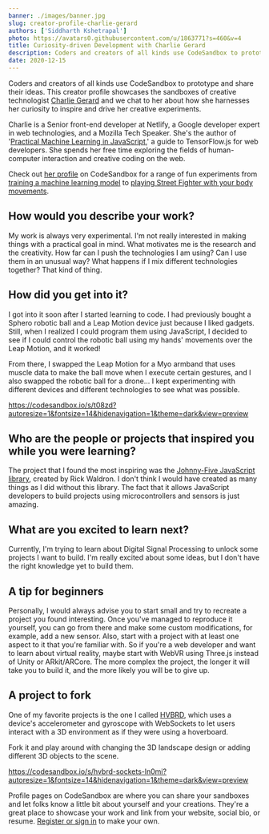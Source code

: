 ```yaml
---
banner: ./images/banner.jpg
slug: creator-profile-charlie-gerard
authors: ['Siddharth Kshetrapal']
photo: https://avatars0.githubusercontent.com/u/1863771?s=460&v=4
title: Curiosity-driven Development with Charlie Gerard
description: Coders and creators of all kinds use CodeSandbox to prototype and share their ideas. This creator profile showcases the sandboxes of creative technologist Charlie Gerard and we chat to her about how she harnesses her curiosity to inspire and drive her creative experiments.
date: 2020-12-15
---
```


Coders and creators of all kinds use CodeSandbox to prototype and share their ideas. This creator profile showcases the sandboxes of creative technologist [Charlie Gerard](https://codesandbox.io/u/charliegerard) and we chat to her about how she harnesses her curiosity to inspire and drive her creative experiments.

Charlie is a Senior front-end developer at Netlify, a Google developer expert in web technologies, and a Mozilla Tech Speaker. She's the author of '[Practical Machine Learning in JavaScript](https://www.apress.com/gp/book/9781484264171),' a guide to TensorFlow.js for web developers. She spends her free time exploring the fields of human-computer interaction and creative coding on the web.

Check out [her profile](https://codesandbox.io/u/charliegerard) on CodeSandbox for a range of fun experiments from [training a machine learning model](https://codesandbox.io/s/ktncm) to [playing Street Fighter with your body movements](https://codesandbox.io/s/sf-ml-t08zd).

## How would you describe your work?
My work is always very experimental. I'm not really interested in making things with a practical goal in mind. What motivates me is the research and the creativity. How far can I push the technologies I am using? Can I use them in an unusual way? What happens if I mix different technologies together? That kind of thing.

## How did you get into it?
I got into it soon after I started learning to code. I had previously bought a Sphero robotic ball and a Leap Motion device just because I liked gadgets. Still, when I realized I could program them using JavaScript, I decided to see if I could control the robotic ball using my hands' movements over the Leap Motion, and it worked!

From there, I swapped the Leap Motion for a Myo armband that uses muscle data to make the ball move when I execute certain gestures, and I also swapped the robotic ball for a drone... I kept experimenting with different devices and different technologies to see what was possible.

https://codesandbox.io/s/t08zd?autoresize=1&fontsize=14&hidenavigation=1&theme=dark&view=preview

## Who are the people or projects that inspired you while you were learning?
The project that I found the most inspiring was the [Johnny-Five JavaScript library](http://johnny-five.io/), created by Rick Waldron. I don't think I would have created as many things as I did without this library. The fact that it allows JavaScript developers to build projects using microcontrollers and sensors is just amazing.

## What are you excited to learn next?
Currently, I'm trying to learn about Digital Signal Processing to unlock some projects I want to build. I'm really excited about some ideas, but I don't have the right knowledge yet to build them.

## A tip for beginners
Personally, I would always advise you to start small and try to recreate a project you found interesting. Once you've managed to reproduce it yourself, you can go from there and make some custom modifications, for example, add a new sensor. Also, start with a project with at least one aspect to it that you're familiar with. So if you're a web developer and want to learn about virtual reality, maybe start with WebVR using Three.js instead of Unity or ARkit/ARCore. The more complex the project, the longer it will take you to build it, and the more likely you will be to give up.

## A project to fork
One of my favorite projects is the one I called [HVBRD](http://bit.ly/hvbrd), which uses a device's accelerometer and gyroscope with WebSockets to let users interact with a 3D environment as if they were using a hoverboard.

Fork it and play around with changing the 3D landscape design or adding different 3D objects to the scene.

https://codesandbox.io/s/hvbrd-sockets-ln0mi?autoresize=1&fontsize=14&hidenavigation=1&theme=dark&view=preview

Profile pages on CodeSandbox are where you can share your sandboxes and let folks know a little bit about yourself and your creations. They're a great place to showcase your work and link from your website, social bio, or resume. [Register or sign in](https://codesandbox.io/signin) to make your own.